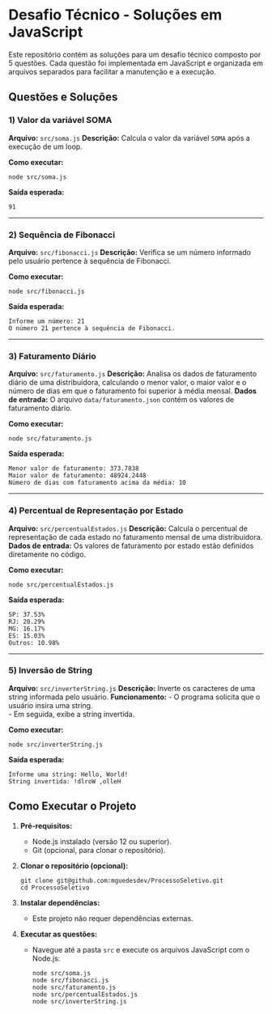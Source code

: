 # Desafio Técnico - Soluções em JavaScript

Este repositório contém as soluções para um desafio técnico composto por 5 questões. Cada questão foi implementada em JavaScript e organizada em arquivos separados para facilitar a manutenção e a execução.

## Questões e Soluções

### 1) Valor da variável SOMA

**Arquivo:**  `src/soma.js`
**Descrição:**  Calcula o valor da variável  `SOMA`  após a execução de um loop.

**Como executar:**

    node src/soma.js

 **Saída esperada:**
 
    91
    
----------

### 2) Sequência de Fibonacci

**Arquivo:**  `src/fibonacci.js`
**Descrição:**  Verifica se um número informado pelo usuário pertence à sequência de Fibonacci.

**Como executar:**

    node src/fibonacci.js

 **Saída esperada:**
 
    Informe um número: 21
    O número 21 pertence à sequência de Fibonacci.
    

----------

### 3) Faturamento Diário

**Arquivo:**  `src/faturamento.js`
**Descrição:**  Analisa os dados de faturamento diário de uma distribuidora, calculando o menor valor, o maior valor e o número de dias em que o faturamento foi superior à média mensal.
 **Dados de entrada:**  O arquivo  `data/faturamento.json`  contém os valores de faturamento diário.
 
**Como executar:**

    node src/faturamento.js

 **Saída esperada:**
 
    Menor valor de faturamento: 373.7838
    Maior valor de faturamento: 48924.2448
    Número de dias com faturamento acima da média: 10
    

----------

### 4) Percentual de Representação por Estado

**Arquivo:**  `src/percentualEstados.js`
**Descrição:**  Calcula o percentual de representação de cada estado no faturamento mensal de uma distribuidora.
**Dados de entrada:**  Os valores de faturamento por estado estão definidos diretamente no código.

**Como executar:**

    node src/percentualEstados.js

 **Saída esperada:**
 
    SP: 37.53%
    RJ: 20.29%
    MG: 16.17%
    ES: 15.03%
    Outros: 10.98%
    

----------

### 5) Inversão de String

**Arquivo:**  `src/inverterString.js`
**Descrição:**  Inverte os caracteres de uma string informada pelo usuário.
 **Funcionamento:**
    -   O programa solicita que o usuário insira uma string.    
    -   Em seguida, exibe a string invertida.
    
**Como executar:**

    node src/inverterString.js

 **Saída esperada:**
 
    Informe uma string: Hello, World!
    String invertida: !dlroW ,olleH
    


## Como Executar o Projeto

1.  **Pré-requisitos:**
    
    -   Node.js instalado (versão 12 ou superior).
    -   Git (opcional, para clonar o repositório).
        
2.  **Clonar o repositório (opcional):**

		git clone git@github.com:mguedesdev/ProcessoSeletivo.git
		cd ProcessoSeletivo

3.  **Instalar dependências:**
    
    -   Este projeto não requer dependências externas.
        
4.  **Executar as questões:**
    
    -   Navegue até a pasta  `src`  e execute os arquivos JavaScript com o Node.js:
    
		    node src/soma.js
		    node src/fibonacci.js
		    node src/faturamento.js
		    node src/percentualEstados.js
		    node src/inverterString.js
        